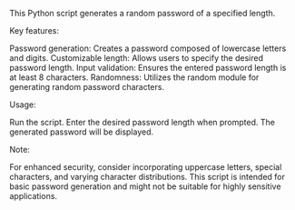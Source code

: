 This Python script generates a random password of a specified length.

Key features:

Password generation: Creates a password composed of lowercase letters and digits.
Customizable length: Allows users to specify the desired password length.
Input validation: Ensures the entered password length is at least 8 characters.
Randomness: Utilizes the random module for generating random password characters.

Usage:

Run the script.
Enter the desired password length when prompted.
The generated password will be displayed.

Note:

For enhanced security, consider incorporating uppercase letters, special characters, and varying character distributions.
This script is intended for basic password generation and might not be suitable for highly sensitive applications.
